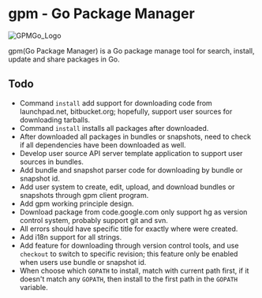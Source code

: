 gpm - Go Package Manager
===

![GPMGo_Logo](https://raw.github.com/GPMGo/gpm-site/master/static/img/gpmgo.png?raw=true)

gpm(Go Package Manager) is a Go package manage tool for search, install, update and share packages in Go.

## Todo

- Command `install` add support for downloading code from launchpad.net, bitbucket.org; hopefully, support user sources for downloading tarballs.
- Command `install` installs all packages after downloaded.
- After downloaded all packages in bundles or snapshots, need to check if all dependencies have been downloaded as well.
- Develop user source API server template application to support user sources in bundles.
- Add bundle and snapshot parser code for downloading by bundle or snapshot id.
- Add user system to create, edit, upload, and download bundles or snapshots through gpm client program.
- Add gpm working principle design.
- Download package from code.google.com only support hg as version control system, probably support git and svn.
- All errors should have specific title for exactly where were created.
- Add i18n support for all strings.
- Add feature for downloading through version control tools, and use `checkout` to switch to specific revision; this feature only be enabled when users use bundle or snapshot id.
- When choose which `GOPATH` to install, match with current path first, if it doesn't match any `GOPATH`, then install to the first path in the `GOPATH` variable.
